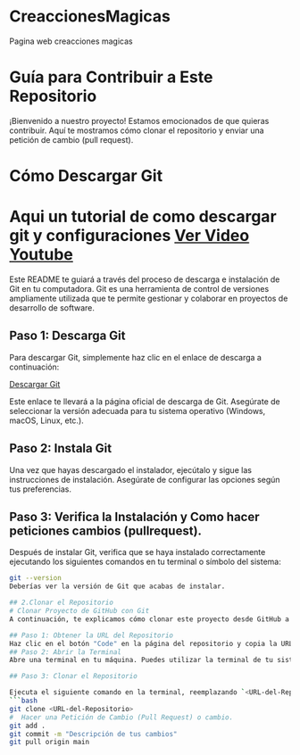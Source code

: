 # CreaccionesMagicas
Pagina web creacciones magicas 
# Guía para Contribuir a Este Repositorio

¡Bienvenido a nuestro proyecto! Estamos emocionados de que quieras contribuir. Aquí te mostramos cómo clonar el repositorio y enviar una petición de cambio (pull request).
# Cómo Descargar Git

# Aqui un tutorial de como descargar git y configuraciones [Ver Video Youtube](https://youtu.be/cYLapo1FFmA?si=aJHVKHQ-MLH0HqzD)

Este README te guiará a través del proceso de descarga e instalación de Git en tu computadora. Git es una herramienta de control de versiones ampliamente utilizada que te permite gestionar y colaborar en proyectos de desarrollo de software.



## Paso 1: Descarga Git

Para descargar Git, simplemente haz clic en el enlace de descarga a continuación:

[Descargar Git](https://git-scm.com/download/win)

Este enlace te llevará a la página oficial de descarga de Git. Asegúrate de seleccionar la versión adecuada para tu sistema operativo (Windows, macOS, Linux, etc.).

## Paso 2: Instala Git

Una vez que hayas descargado el instalador, ejecútalo y sigue las instrucciones de instalación. Asegúrate de configurar las opciones según tus preferencias.

## Paso 3: Verifica la Instalación y Como hacer peticiones cambios (pullrequest).

Después de instalar Git, verifica que se haya instalado correctamente ejecutando los siguientes comandos en tu terminal o símbolo del sistema:

```bash
git --version
Deberías ver la versión de Git que acabas de instalar.

## 2.Clonar el Repositorio
# Clonar Proyecto de GitHub con Git
A continuación, te explicamos cómo clonar este proyecto desde GitHub a tu máquina local utilizando Git.

## Paso 1: Obtener la URL del Repositorio
Haz clic en el botón "Code" en la página del repositorio y copia la URL proporcionada. Puedes elegir entre HTTPS o SSH, según tus preferencias y configuración de autenticación.
## Paso 2: Abrir la Terminal
Abre una terminal en tu máquina. Puedes utilizar la terminal de tu sistema operativo o una interfaz de línea de comandos, como Git Bash o la terminal de Visual Studio Code.

## Paso 3: Clonar el Repositorio

Ejecuta el siguiente comando en la terminal, reemplazando `<URL-del-Repositorio>` con la URL que copiaste en el Paso 1:
```bash
git clone <URL-del-Repositorio>
#  Hacer una Petición de Cambio (Pull Request) o cambio.
git add .
git commit -m "Descripción de tus cambios"
git pull origin main




